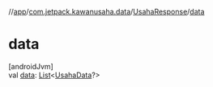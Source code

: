 //[app](../../../index.md)/[com.jetpack.kawanusaha.data](../index.md)/[UsahaResponse](index.md)/[data](data.md)

# data

[androidJvm]\
val [data](data.md): [List](https://kotlinlang.org/api/latest/jvm/stdlib/kotlin.collections/-list/index.html)&lt;[UsahaData](../-usaha-data/index.md)?&gt;

